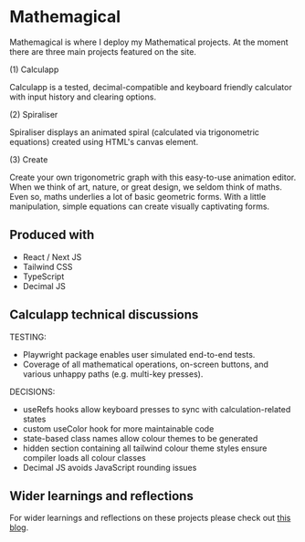 # Mathemagical 
Mathemagical is where I deploy my Mathematical projects. At the moment there are three main projects featured on the site.

(1) Calculapp

Calculapp is a tested, decimal-compatible and keyboard friendly calculator with input history and clearing options.


(2) Spiraliser

Spiraliser displays an animated spiral (calculated via trigonometric equations) created using HTML's canvas element.


(3) Create

Create your own trigonometric graph with this easy-to-use animation editor.
When we think of art, nature, or great design, we seldom think of maths. Even so, maths underlies a lot of basic geometric forms. With a little manipulation, simple equations can create visually captivating forms.

## Produced with
- React / Next JS
- Tailwind CSS
- TypeScript
- Decimal JS

## Calculapp technical discussions
TESTING:
- Playwright package enables user simulated end-to-end tests.
- Coverage of all mathematical operations, on-screen buttons, and various unhappy paths (e.g. multi-key presses).

DECISIONS:
- useRefs hooks allow keyboard presses to sync with calculation-related states
- custom useColor hook for more maintainable code
- state-based class names allow colour themes to be generated
- hidden section containing all tailwind colour theme styles ensure compiler loads all colour classes
- Decimal JS avoids JavaScript rounding issues


## Wider learnings and reflections
For wider learnings and reflections on these projects please check out [this blog](https://mathemagical.vercel.app/blog).
